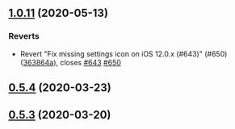 ## [1.0.11](https://github.com/Path-Check/covid-safe-paths/compare/v0.5.4...1.0.11) (2020-05-13)


### Reverts

* Revert "Fix missing settings icon on iOS 12.0.x (#643)" (#650) ([363864a](https://github.com/Path-Check/covid-safe-paths/commit/363864a196c38a727a17b0a892648e7883794757)), closes [#643](https://github.com/Path-Check/covid-safe-paths/issues/643) [#650](https://github.com/Path-Check/covid-safe-paths/issues/650)



## [0.5.4](https://github.com/Path-Check/covid-safe-paths/compare/v0.5.3...v0.5.4) (2020-03-23)



## [0.5.3](https://github.com/Path-Check/covid-safe-paths/compare/v0.5.2...v0.5.3) (2020-03-20)



